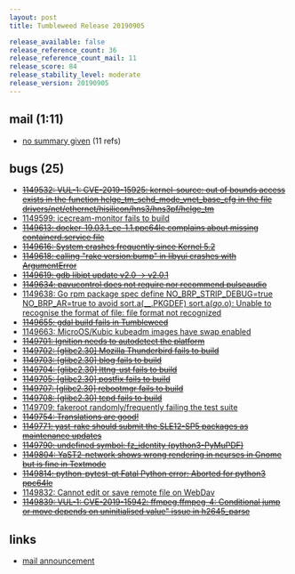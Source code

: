 ```yaml
---
layout: post
title: Tumbleweed Release 20190905

release_available: false
release_reference_count: 36
release_reference_count_mail: 11
release_score: 84
release_stability_level: moderate
release_version: 20190905
---
```


## mail (1:11)

- [no summary given](https://lists.opensuse.org/opensuse-factory/2019-09/msg00083.html) (11 refs)

## bugs (25)

<!--more-->

- ~~[1149532: VUL-1: CVE-2019-15925: kernel-source: out of bounds access exists in the function hclge_tm_schd_mode_vnet_base_cfg in the file drivers/net/ethernet/hisilicon/hns3/hns3pf/hclge_tm](https://bugzilla.opensuse.org/show_bug.cgi?id=1149532)~~
- [1149599: icecream-monitor fails to build](https://bugzilla.opensuse.org/show_bug.cgi?id=1149599)
- ~~[1149613: docker-19.03.1_ce-1.1.ppc64le complains about missing containerd.service file](https://bugzilla.opensuse.org/show_bug.cgi?id=1149613)~~
- ~~[1149616: System crashes frequently since Kernel 5.2](https://bugzilla.opensuse.org/show_bug.cgi?id=1149616)~~
- ~~[1149618: calling "rake version:bump" in libyui crashes with ArgumentError](https://bugzilla.opensuse.org/show_bug.cgi?id=1149618)~~
- ~~[1149619: gdb libipt update v2.0 -> v2.0.1](https://bugzilla.opensuse.org/show_bug.cgi?id=1149619)~~
- ~~[1149634: pavucontrol does not require nor recommend pulseaudio](https://bugzilla.opensuse.org/show_bug.cgi?id=1149634)~~
- [1149638: Go rpm package spec define NO_BRP_STRIP_DEBUG=true NO_BRP_AR=true to avoid sort.a(__.PKGDEF) sort.a(_go_.o): Unable to recognise the format of file: file format not recognized](https://bugzilla.opensuse.org/show_bug.cgi?id=1149638)
- ~~[1149655: gdal build fails in Tumbleweed](https://bugzilla.opensuse.org/show_bug.cgi?id=1149655)~~
- [1149663: MicroOS/Kubic kubeadm images have swap enabled](https://bugzilla.opensuse.org/show_bug.cgi?id=1149663)
- ~~[1149701: Ignition needs to autodetect the platform](https://bugzilla.opensuse.org/show_bug.cgi?id=1149701)~~
- ~~[1149702: \[glibc2.30\] Mozilla Thunderbird fails to build](https://bugzilla.opensuse.org/show_bug.cgi?id=1149702)~~
- ~~[1149703: \[glibc2.30\] blog fails to build](https://bugzilla.opensuse.org/show_bug.cgi?id=1149703)~~
- ~~[1149704: \[glibc2.30\] lttng-ust fails to build](https://bugzilla.opensuse.org/show_bug.cgi?id=1149704)~~
- ~~[1149705: \[glibc2.30\] postfix fails to build](https://bugzilla.opensuse.org/show_bug.cgi?id=1149705)~~
- ~~[1149707: \[glibc2.30\] rebootmgr fails to build](https://bugzilla.opensuse.org/show_bug.cgi?id=1149707)~~
- ~~[1149708: \[glibc2.30\] tcpd fails to build](https://bugzilla.opensuse.org/show_bug.cgi?id=1149708)~~
- [1149709: fakeroot randomly/frequently failing the test suite](https://bugzilla.opensuse.org/show_bug.cgi?id=1149709)
- ~~[1149754: Translations are good!](https://bugzilla.opensuse.org/show_bug.cgi?id=1149754)~~
- ~~[1149771: yast-rake should submit the SLE12-SP5 packages as maintenance updates](https://bugzilla.opensuse.org/show_bug.cgi?id=1149771)~~
- ~~[1149790: undefined symbol: fz_identity (python3-PyMuPDF)](https://bugzilla.opensuse.org/show_bug.cgi?id=1149790)~~
- ~~[1149804: YaST2-network shows wrong rendering in ncurses in Gnome but is fine in Textmode](https://bugzilla.opensuse.org/show_bug.cgi?id=1149804)~~
- ~~[1149814: python-pytest-qt  Fatal Python error: Aborted  for python3 ppc64le](https://bugzilla.opensuse.org/show_bug.cgi?id=1149814)~~
- [1149832: Cannot edit or save remote file on WebDav](https://bugzilla.opensuse.org/show_bug.cgi?id=1149832)
- ~~[1149839: VUL-1: CVE-2019-15942: ffmpeg,ffmpeg-4: Conditional jump or move depends on uninitialised value" issue in h2645_parse](https://bugzilla.opensuse.org/show_bug.cgi?id=1149839)~~



## links

- [mail announcement](https://lists.opensuse.org/opensuse-factory/2019-09/msg00081.html)
